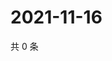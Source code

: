 # 2021-11-16

共 0 条

<!-- BEGIN WEIBO -->
<!-- 最后更新时间 Tue Nov 16 2021 03:07:15 GMT+0800 (China Standard Time) -->

<!-- END WEIBO -->
